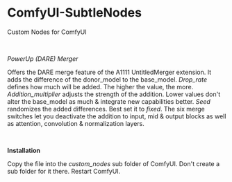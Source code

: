 # ComfyUI-SubtleNodes
Custom Nodes for ComfyUI

<br>

*PowerUp (DARE) Merger*

Offers the DARE merge feature of the A1111 UntitledMerger extension. It adds the difference of the donor_model to the base_model. *Drop_rate* defines how much will be added. The higher the value, the more. *Addition_multiplier* adjusts the strength of the addition. Lower values don't alter the base_model as much & integrate new capabilities better. *Seed* randomizes the added differences. Best set it to *fixed*. The six merge switches let you deactivate the addition to input, mid & output blocks as well as attention, convolution & normalization layers.

<br>

**Installation**

Copy the file into the *custom_nodes* sub folder of ComfyUI. Don't create a sub folder for it there. Restart ComfyUI.

